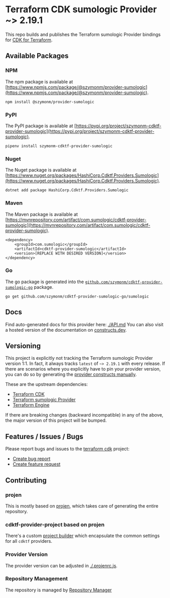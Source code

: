 
# Terraform CDK sumologic Provider ~> 2.19.1

This repo builds and publishes the Terraform sumologic Provider bindings for [CDK for Terraform](https://cdk.tf).

## Available Packages

### NPM

The npm package is available at [https://www.npmjs.com/package/@szymonm/provider-sumologic](https://www.npmjs.com/package/@szymonm/provider-sumologic).

`npm install @szymonm/provider-sumologic`

### PyPI

The PyPI package is available at [https://pypi.org/project/szymonm-cdktf-provider-sumologic](https://pypi.org/project/szymonm-cdktf-provider-sumologic).

`pipenv install szymonm-cdktf-provider-sumologic`

### Nuget

The Nuget package is available at [https://www.nuget.org/packages/HashiCorp.Cdktf.Providers.Sumologic](https://www.nuget.org/packages/HashiCorp.Cdktf.Providers.Sumologic).

`dotnet add package HashiCorp.Cdktf.Providers.Sumologic`

### Maven

The Maven package is available at [https://mvnrepository.com/artifact/com.sumologic/cdktf-provider-sumologic](https://mvnrepository.com/artifact/com.sumologic/cdktf-provider-sumologic).

```
<dependency>
    <groupId>com.sumologic</groupId>
    <artifactId>cdktf-provider-sumologic</artifactId>
    <version>[REPLACE WITH DESIRED VERSION]</version>
</dependency>
```


### Go

The go package is generated into the [`github.com/szymonm/cdktf-provider-sumologic-go`](https://github.com/szymonm/cdktf-provider-sumologic-go) package.

`go get github.com/szymonm/cdktf-provider-sumologic-go/sumologic`

## Docs

Find auto-generated docs for this provider here: [./API.md](./API.md)
You can also visit a hosted version of the documentation on [constructs.dev](https://constructs.dev/packages/@cdktf/provider-sumologic).

## Versioning

This project is explicitly not tracking the Terraform sumologic Provider version 1:1. In fact, it always tracks `latest` of `~> 2.19.1` with every release. If there are scenarios where you explicitly have to pin your provider version, you can do so by generating the [provider constructs manually](https://cdk.tf/imports).

These are the upstream dependencies:

- [Terraform CDK](https://cdk.tf)
- [Terraform sumologic Provider](https://github.com/terraform-providers/terraform-provider-sumologic)
- [Terraform Engine](https://terraform.io)

If there are breaking changes (backward incompatible) in any of the above, the major version of this project will be bumped.

## Features / Issues / Bugs

Please report bugs and issues to the [terraform cdk](https://cdk.tf) project:

- [Create bug report](https://cdk.tf/bug)
- [Create feature request](https://cdk.tf/feature)

## Contributing

### projen

This is mostly based on [projen](https://github.com/eladb/projen), which takes care of generating the entire repository.

### cdktf-provider-project based on projen

There's a custom [project builder](https://github.com/hashicorp/cdktf-provider-project) which encapsulate the common settings for all `cdktf` providers.

### Provider Version

The provider version can be adjusted in [./.projenrc.js](./.projenrc.js).

### Repository Management

The repository is managed by [Repository Manager](https://github.com/hashicorp/cdktf-repository-manager/)
